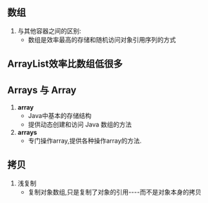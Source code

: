 ##  数组

1. 与其他容器之间的区别:
   - 数组是效率最高的存储和随机访问对象引用序列的方式

## ArrayList效率比数组低很多







## Arrays 与 Array

1. **array**  
   - Java中基本的存储结构
   - 提供动态创建和访问 Java 数组的方法
2. **arrays** 
   - 专门操作array,提供各种操作array的方法.

## 拷贝

1. 浅复制
   - 复制对象数组,只是复制了对象的引用----而不是对象本身的拷贝